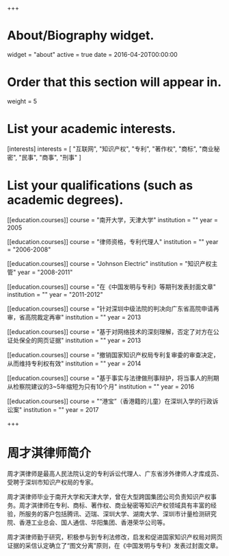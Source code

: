 +++
# About/Biography widget.
widget = "about"
active = true
date = 2016-04-20T00:00:00

# Order that this section will appear in.
weight = 5

# List your academic interests.
[interests]
  interests = [
    "互联网",
    "知识产权",
    "专利",
    "著作权",
    "商标",
    "商业秘密",
    "民事",
    "商事",
    "刑事"
  ]

# List your qualifications (such as academic degrees).
[[education.courses]]
  course = "南开大学，天津大学"
  institution = ""
  year = 2005

[[education.courses]]
  course = "律师资格，专利代理人"
  institution = ""
  year = "2006-2008"
  
[[education.courses]]
  course = "Johnson Electric"
  institution = "知识产权主管"
  year = "2008-2011"

[[education.courses]]
  course = "在《中国发明与专利》等期刊发表封面文章"
  institution = ""
  year = "2011-2012"

[[education.courses]]
  course = "针对深圳中级法院的判决向广东省高院申请再审，省高院裁定再审"
  institution = ""
  year = 2013
 
[[education.courses]]
  course = "基于对网络技术的深刻理解，否定了对方在公证处保全的网页证据"
  institution = ""
  year = 2013
  
[[education.courses]]
  course = "撤销国家知识产权局专利复审委的审查决定，从而维持专利权有效"
  institution = ""
  year = 2014
  
[[education.courses]]
  course = "基于事实与法律做刑事辩护，将当事人的刑期从检察院建议的3~5年缩短为只有10个月"
  institution = ""
  year = 2016
  
[[education.courses]]
  course = "“港宝”（香港籍的儿童）在深圳入学的行政诉讼案"
  institution = ""
  year = 2017
 
+++

# 周才淇律师简介

周才淇律师是最高人民法院认定的专利诉讼代理人、广东省涉外律师人才库成员、受聘于深圳市知识产权局的专家。

周才淇律师毕业于南开大学和天津大学，曾在大型跨国集团公司负责知识产权事务。周才淇律师在专利、商标、著作权、商业秘密等知识产权领域具有丰富的经验，所服务的客户包括腾讯、迈瑞、深圳大学、湖南大学、深圳市计量检测研究院、香港工业总会、国人通信、华阳集团、香港荣华公司等。

周才淇律师勤于研究，积极参与到专利法修改，启发和促进国家知识产权局对网页证据的采信认定确立了“图文分离”原则，在《中国发明与专利》发表过封面文章。
